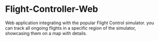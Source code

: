 # Flight-Controller-Web
Web application integrating with the popular Flight Control simulator. you can track all ongoing flights in a specific region of the simulator, showcasing them on a map with details.
